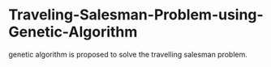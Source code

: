 # Traveling-Salesman-Problem-using-Genetic-Algorithm
genetic algorithm is proposed to solve the travelling salesman problem.
